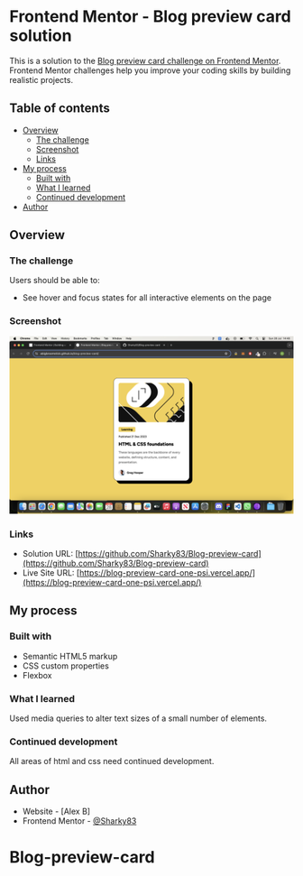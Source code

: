 # Frontend Mentor - Blog preview card solution

This is a solution to the [Blog preview card challenge on Frontend Mentor](https://www.frontendmentor.io/challenges/blog-preview-card-ckPaj01IcS). Frontend Mentor challenges help you improve your coding skills by building realistic projects. 

## Table of contents

- [Overview](#overview)
  - [The challenge](#the-challenge)
  - [Screenshot](#screenshot)
  - [Links](#links)
- [My process](#my-process)
  - [Built with](#built-with)
  - [What I learned](#what-i-learned)
  - [Continued development](#continued-development)
- [Author](#author)

## Overview

### The challenge

Users should be able to:

- See hover and focus states for all interactive elements on the page

### Screenshot

![](./screenshot.jpg)


### Links

- Solution URL: [https://github.com/Sharky83/Blog-preview-card](https://github.com/Sharky83/Blog-preview-card)
- Live Site URL: [https://blog-preview-card-one-psi.vercel.app/](https://blog-preview-card-one-psi.vercel.app/)

## My process

### Built with

- Semantic HTML5 markup
- CSS custom properties
- Flexbox

### What I learned

Used media queries to alter text sizes of a small number of elements.



### Continued development

All areas of html and css need continued development.


## Author

- Website - [Alex B]
- Frontend Mentor - [@Sharky83](https://www.frontendmentor.io/profile/Sharky83)





# Blog-preview-card

